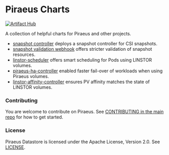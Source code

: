 # Piraeus Charts

[![Artifact Hub](https://img.shields.io/endpoint?url=https://artifacthub.io/badge/repository/piraeus-charts)](https://artifacthub.io/packages/search?repo=piraeus-charts)

A collection of helpful charts for Piraeus and other projects.

* [snapshot controller](./charts/snapshot-controller) deploys a snapshot controller for CSI snapshots.
* [snapshot validation webhook](./charts/snapshot-validation-webhook) offers stricter validation of snapshot resources.
* [linstor-scheduler](./charts/linstor-scheduler) offers smart scheduling for Pods using LINSTOR volumes.
* [piraeus-ha-controller](./charts/piraeus-ha-controller) enabled faster fail-over of workloads when using Piraeus volumes.
* [linstor-affinity-controller](./charts/linstor-affinity-controller) ensures PV affinity matches the state of LINSTOR volumes.

### Contributing

You are welcome to contribute on Piraeus. See [CONTRIBUTING in the main repo](https://github.com/piraeusdatastore/piraeus/blob/master/CONTRIBUTING.md) for how to get started.

### License

Piraeus Datastore is licensed under the Apache License, Version 2.0. See [LICENSE](./LICENSE).
